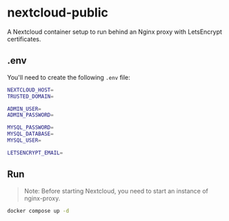 # nextcloud-public

A Nextcloud container setup to run behind an Nginx proxy with LetsEncrypt certificates.

## .env

You'll need to create the following `.env` file:

```bash
NEXTCLOUD_HOST=
TRUSTED_DOMAIN=

ADMIN_USER=
ADMIN_PASSWORD=

MYSQL_PASSWORD=
MYSQL_DATABASE=
MYSQL_USER=

LETSENCRYPT_EMAIL=
```

## Run

> Note: Before starting Nextcloud, you need to start an instance of nginx-proxy.

```bash
docker compose up -d
```
